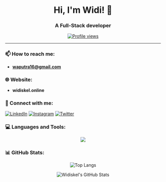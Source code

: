 <h1 align="center">Hi, I'm Widi! 👋</h1>
<h3 align="center">A Full-Stack developer</h3>

<p align="center">
  <a href="https://github.com/widiskel"><img src="https://komarev.com/ghpvc/?username=widiskel&style=flat-square" alt="Profile views"/></a>
</p>

---

### 📫 How to reach me:
- **waputra16@gmail.com**
### 🌐 Website:
- **widiskel.online**

### 🤝 Connect with me:
<p align="left">
  <a href="https://www.linkedin.com/in/widianto-eka-saputro-5b7a3b168/" target="_blank"><img src="https://img.shields.io/badge/-LinkedIn-%230077B5?style=flat&logo=linkedin&logoColor=white" alt="LinkedIn"/></a>
  <a href="https://instagram.com/widiskelington" target="_blank"><img src="https://img.shields.io/badge/-Instagram-%23E4405F?style=flat&logo=instagram&logoColor=white" alt="Instagram"/></a>
  <a href="https://x.com/widiskel" target="_blank"><img src="https://img.shields.io/badge/-X-%2312100E?style=flat&logo=twitter&logoColor=white" alt="Twitter"/></a>
</p>

### 💻 Languages and Tools:
<p align="center">
  <a href="https://skillicons.dev">
    <img src="https://skillicons.dev/icons?i=git,github,githubactions,docker,linux,dart,flutter,kotlin,firebase,css,html,java,jquery,laravel,mysql,postgres,mongodb,sqlite,nodejs,rust,solidity,tensorflow,opencv,php,react,tailwind" />
  </a>
</p>

### 📊 GitHub Stats:

<p align="center">
  <img src="https://github-readme-stats.vercel.app/api/top-langs/?username=widiskel&theme=algolia&layout=compact" alt="Top Langs"/>
</p>

<p align="center">
  <img src="https://github-readme-stats.vercel.app/api?username=widiskel&show_icons=true&theme=algolia" alt="Widiskel's GitHub Stats"/>
</p>
